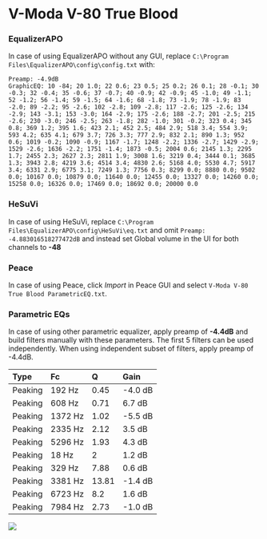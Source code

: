 # V-Moda V-80 True Blood

### EqualizerAPO
In case of using EqualizerAPO without any GUI, replace `C:\Program Files\EqualizerAPO\config\config.txt`
with:
```
Preamp: -4.9dB
GraphicEQ: 10 -84; 20 1.0; 22 0.6; 23 0.5; 25 0.2; 26 0.1; 28 -0.1; 30 -0.3; 32 -0.4; 35 -0.6; 37 -0.7; 40 -0.9; 42 -0.9; 45 -1.0; 49 -1.1; 52 -1.2; 56 -1.4; 59 -1.5; 64 -1.6; 68 -1.8; 73 -1.9; 78 -1.9; 83 -2.0; 89 -2.2; 95 -2.6; 102 -2.8; 109 -2.8; 117 -2.6; 125 -2.6; 134 -2.9; 143 -3.1; 153 -3.0; 164 -2.9; 175 -2.6; 188 -2.7; 201 -2.5; 215 -2.6; 230 -3.0; 246 -2.5; 263 -1.8; 282 -1.0; 301 -0.2; 323 0.4; 345 0.8; 369 1.2; 395 1.6; 423 2.1; 452 2.5; 484 2.9; 518 3.4; 554 3.9; 593 4.2; 635 4.1; 679 3.7; 726 3.3; 777 2.9; 832 2.1; 890 1.3; 952 0.6; 1019 -0.2; 1090 -0.9; 1167 -1.7; 1248 -2.2; 1336 -2.7; 1429 -2.9; 1529 -2.6; 1636 -2.2; 1751 -1.4; 1873 -0.5; 2004 0.6; 2145 1.3; 2295 1.7; 2455 2.3; 2627 2.3; 2811 1.9; 3008 1.6; 3219 0.4; 3444 0.1; 3685 1.3; 3943 2.8; 4219 3.6; 4514 3.4; 4830 2.6; 5168 4.0; 5530 4.7; 5917 3.4; 6331 2.9; 6775 3.1; 7249 1.3; 7756 0.3; 8299 0.0; 8880 0.0; 9502 0.0; 10167 0.0; 10879 0.0; 11640 0.0; 12455 0.0; 13327 0.0; 14260 0.0; 15258 0.0; 16326 0.0; 17469 0.0; 18692 0.0; 20000 0.0
```

### HeSuVi
In case of using HeSuVi, replace `C:\Program Files\EqualizerAPO\config\HeSuVi\eq.txt` and omit `Preamp:
-4.883016518277472dB` and instead set Global volume in the UI for both channels to **-48**

### Peace
In case of using Peace, click *Import* in Peace GUI and select `V-Moda V-80 True Blood ParametricEQ.txt`.

### Parametric EQs
In case of using other parametric equalizer, apply preamp of **-4.4dB** and build filters manually
with these parameters. The first 5 filters can be used independently.
When using independent subset of filters, apply preamp of -4.4dB.

| Type    | Fc      |     Q | Gain    |
|:--------|:--------|:------|:--------|
| Peaking | 192 Hz  |  0.45 | -4.0 dB |
| Peaking | 608 Hz  |  0.71 | 6.7 dB  |
| Peaking | 1372 Hz |  1.02 | -5.5 dB |
| Peaking | 2335 Hz |  2.12 | 3.5 dB  |
| Peaking | 5296 Hz |  1.93 | 4.3 dB  |
| Peaking | 18 Hz   |  2    | 1.2 dB  |
| Peaking | 329 Hz  |  7.88 | 0.6 dB  |
| Peaking | 3381 Hz | 13.81 | -1.4 dB |
| Peaking | 6723 Hz |  8.2  | 1.6 dB  |
| Peaking | 7984 Hz |  2.73 | -1.0 dB |

![](https://raw.githubusercontent.com/jaakkopasanen/AutoEq/master/results/innerfidelity/sbaf-serious/V-Moda%20V-80%20True%20Blood/V-Moda%20V-80%20True%20Blood.png)